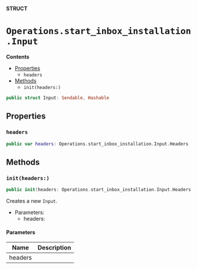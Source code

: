 **STRUCT**

# `Operations.start_inbox_installation.Input`

**Contents**

- [Properties](#properties)
  - `headers`
- [Methods](#methods)
  - `init(headers:)`

```swift
public struct Input: Sendable, Hashable
```

## Properties
### `headers`

```swift
public var headers: Operations.start_inbox_installation.Input.Headers
```

## Methods
### `init(headers:)`

```swift
public init(headers: Operations.start_inbox_installation.Input.Headers = .init())
```

Creates a new `Input`.

- Parameters:
  - headers:

#### Parameters

| Name | Description |
| ---- | ----------- |
| headers |  |